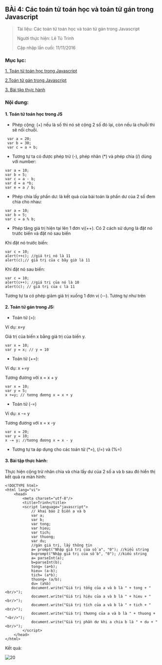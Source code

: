 ## BÀi 4: Các toán tử toán học và toán tử gán trong Javascript

> Tài liệu: Các toán tử toán học và toán tử gán trong Javascript
>
> Người thực hiện: Lê Tú Trinh
>
> Cập nhập lần cuối: 11/11/2016

### Mục lục:

[1. Toán tử toán học trong Javascript](#1)

[2.Toán tử gán trong Javascript](#2)

[3. Bài tập thực hành](#3)

### Nội dung:

<a name="1"></a>
#### 1. Toán tử toán học trong JS

- Phép cộng: (+) nếu là số thì nó sẽ cộng 2 số đó lại, còn nếu là chuỗi thì sẽ nối chuỗi.

```
 var a = 20;
 var b = 30;
 var c = a + b;
```
 - Tương tự ta có được phép trừ (-), phép nhân (*) và phép chia (/) dùng với number:

 ```
 var a = 10;
 var b = 5;
 var c = a - b;
 var d = a *b;
 var e = a / b;
 ```

- Phép chia lấy phần dư: là kết quả của bài toán là phần dư của 2 số đem chia cho nhau:

```
var a = 10;
var b = 5;
var c = a % b;
```

- Phép tăng giá trị hiện tại lên 1 đơn vị(++). Có 2 cách sử dụng là đặt nó trước biến và đặt nó sau biến

 Khi đặt nó trước biến:

 ```
 var c = 10;
 alert(++c); //giá trị nó là 11
 alert(c);// giá trị của c bây giờ là 11
```

 Khi đặt nó sau biến:

 ```
 var c = 10;
 alert(c++); //giá trị của nó là 10
 alert(c); // giá trị của c là 11
 ``` 

 Tương tự ta có phép giảm giá trị xuống 1 đơn vị (--). Tương tự như trên


<a name="2"></a>
#### 2. Toán tử gán trong JS:

- Toán tử (=):

Ví dụ: x=y

Giá trị của biến x bằng giá trị của biến y.

```
var x = 10;
var y = x; // y = 10
```

- Toán tử (+=):

Ví dụ: x +=y

Tương đương với x = x + y

```
var x = 10;
var y = 5;
x +=y; // tương đương x = x + y
```

- Toán tử (-=)

Ví dụ: x -= y

Tương đương với x = x -y

```
var x = 20; 
var y = 10;
x -= y; //tương đương x = x - y
```
- Tương tự ta áp dụng cho các toán tử (*=), (/=) và (%=)

<a name="3"></a>
#### 3. Bài tập thực hành: 

Thực hiện cộng trừ nhân chia và chia lấy dư của 2 số a và b sau đó hiển thị kết quả ra màn hình:

```
<!DOCTYPE html>
<html lang="vi">
	<head>
		<meta charset="utf-8"/>
		<title>Trinh</title>
		<script language="javascript">
			// khai báo 2 biến a và b
			var a;
			var b;
			var tong;
			var hieu;
			var tich;
			var thuong;
			var du;
			//gán giá trị, lấy thông tin
			a= prompt("Nhập giá trị của số a", "0"); //kiểu string
			b=prompt("Nhập giá trị của số b", "0"); //kiểu string
			a= parseInt(a);
			b=parseInt(b);
			tong= (a+b);
			hieu= (a-b);
			tich= (a*b);
			thuong= (a/b);
			du= (a%b)
			document.write("Giá trị tổng của a và b là " + tong + "<br/>");
			document.write("Giá trị hiệu của a và b là " + hieu + "<br/>");
			document.write("Giá trị tích của a và b là " + tich + "<br/>");
			document.write("Giá trị thương của a và b là " + thuong + "<br/>");
			document.write("Giá trị phần dư khi a chia b là " + du + "<br/>");
		</script>
	</head>
</html>
```

Kết quả:

![20](http://i.imgur.com/mFeRKrN.png)

